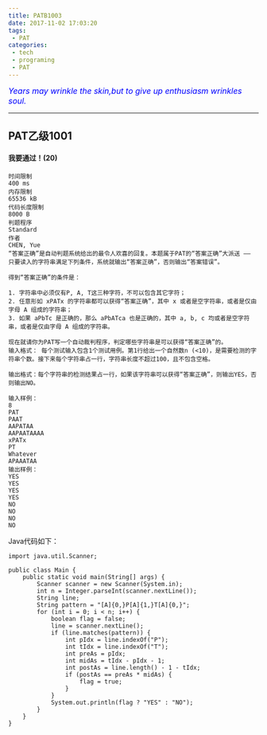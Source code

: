 ```yaml
---
title: PATB1003
date: 2017-11-02 17:03:20
tags:
 - PAT
categories:
 - tech
 - programing
 - PAT
---
```



<font color='blue' style="font-style:italic" size="3">Years may wrinkle the skin,but to give up enthusiasm wrinkles soul.</font>

------

## PAT乙级1001

####  我要通过！(20)
	时间限制
	400 ms
	内存限制
	65536 kB
	代码长度限制
	8000 B
	判题程序
	Standard
	作者
	CHEN, Yue
	“答案正确”是自动判题系统给出的最令人欢喜的回复。本题属于PAT的“答案正确”大派送 —— 只要读入的字符串满足下列条件，系统就输出“答案正确”，否则输出“答案错误”。
	
	得到“答案正确”的条件是：
	
	1. 字符串中必须仅有P, A, T这三种字符，不可以包含其它字符；
	2. 任意形如 xPATx 的字符串都可以获得“答案正确”，其中 x 或者是空字符串，或者是仅由字母 A 组成的字符串；
	3. 如果 aPbTc 是正确的，那么 aPbATca 也是正确的，其中 a, b, c 均或者是空字符串，或者是仅由字母 A 组成的字符串。
	
	现在就请你为PAT写一个自动裁判程序，判定哪些字符串是可以获得“答案正确”的。
	输入格式： 每个测试输入包含1个测试用例。第1行给出一个自然数n (<10)，是需要检测的字符串个数。接下来每个字符串占一行，字符串长度不超过100，且不包含空格。
	
	输出格式：每个字符串的检测结果占一行，如果该字符串可以获得“答案正确”，则输出YES，否则输出NO。
	
	输入样例：
	8
	PAT
	PAAT
	AAPATAA
	AAPAATAAAA
	xPATx
	PT
	Whatever
	APAAATAA
	输出样例：
	YES
	YES
	YES
	YES
	NO
	NO
	NO
	NO



Java代码如下：

	import java.util.Scanner;
	
	public class Main {
		public static void main(String[] args) {
			Scanner scanner = new Scanner(System.in);
			int n = Integer.parseInt(scanner.nextLine());
			String line;
			String pattern = "[A]{0,}P[A]{1,}T[A]{0,}";
			for (int i = 0; i < n; i++) {
				boolean flag = false;
				line = scanner.nextLine();
				if (line.matches(pattern)) {
					int pIdx = line.indexOf("P");
					int tIdx = line.indexOf("T");
					int preAs = pIdx;
					int midAs = tIdx - pIdx - 1;
					int postAs = line.length() - 1 - tIdx;
					if (postAs == preAs * midAs) {
						flag = true;
					}
				}
				System.out.println(flag ? "YES" : "NO");
			}
		}
	}